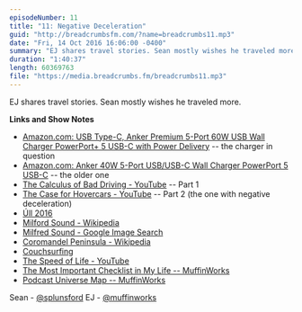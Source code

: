 ```yaml
---
episodeNumber: 11
title: "11: Negative Deceleration"
guid: "http://breadcrumbsfm.com/?name=breadcrumbs11.mp3"
date: "Fri, 14 Oct 2016 16:06:00 -0400"
summary: "EJ shares travel stories. Sean mostly wishes he traveled more."
duration: "1:40:37"
length: 60369763
file: "https://media.breadcrumbs.fm/breadcrumbs11.mp3"
---
```

EJ shares travel stories. Sean mostly wishes he traveled more.

**Links and Show Notes** 
- [Amazon.com: USB Type-C, Anker Premium 5-Port 60W USB Wall Charger PowerPort+ 5 USB-C with Power Delivery](http://www.amazon.com/dp/B01D8C6ULO/?tag=breadcrumbsfm-20) -- the charger in question
- [Amazon.com: Anker 40W 5-Port USB/USB-C Wall Charger PowerPort 5 USB-C](http://www.amazon.com/dp/B0196JB1ZS/?tag=breadcrumbsfm-20) -- the older one
- [The Calculus of Bad Driving - YouTube](http://youtu.be/pI62ANEGK6Q) -- Part 1
- [The Case for Hovercars - YouTube](http://youtu.be/3zQsYJi5pFE) -- Part 2 (the one with negative deceleration)
- [Úll 2016](http://2016.ull.ie/)
- [Milford Sound - Wikipedia](https://en.wikipedia.org/wiki/Milford_Sound?wprov=sfsi1)
- [Milfred Sound - Google Image Search](https://www.google.com/search?q=milfred+sound)
- [Coromandel Peninsula - Wikipedia](https://en.wikipedia.org/wiki/Coromandel_Peninsula?wprov=sfsi1)
- [Couchsurfing](https://www.couchsurfing.com/)
- [The Speed of Life - YouTube](http://youtu.be/aIx2N-viNwY)
- [ The Most Important Checklist in My Life -- MuffinWorks](http://www.muffin.works/blog/2016/7/29/the-most-important-checklist-in-my-life)
- [Podcast Universe Map -- MuffinWorks](http://www.muffin.works/podcastuniverse/)

Sean - [@splunsford](https://twitter.com/splunsford) EJ - [@muffinworks](https://twitter.com/muffinworks)